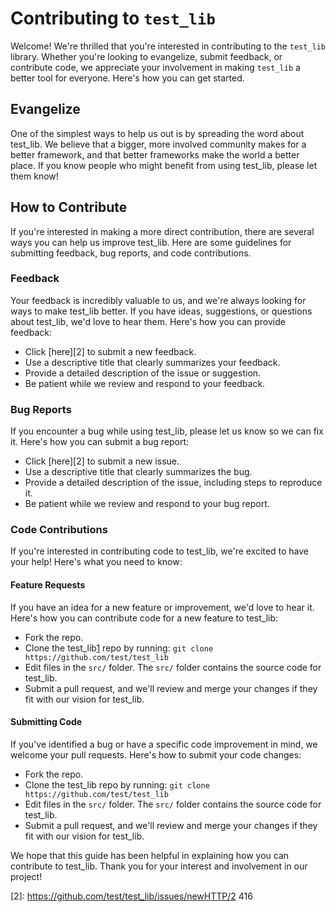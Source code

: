 # Contributing to `test_lib`

Welcome! We're thrilled that you're interested in contributing to the
`test_lib` library. Whether you're looking to evangelize, submit feedback,
or contribute code, we appreciate your involvement in making `test_lib` a
better tool for everyone. Here's how you can get started.

## Evangelize

One of the simplest ways to help us out is by spreading the word about
test_lib. We believe that a bigger, more involved community makes for a
better framework, and that better frameworks make the world a better
place. If you know people who might benefit from using test_lib, please
let them know!

## How to Contribute

If you're interested in making a more direct contribution, there are
several ways you can help us improve test_lib. Here are some guidelines
for submitting feedback, bug reports, and code contributions.

### Feedback

Your feedback is incredibly valuable to us, and we're always looking for
ways to make test_lib better. If you have ideas, suggestions, or questions
about test_lib, we'd love to hear them. Here's how you can provide
feedback:

- Click [here][2] to submit a new feedback.
- Use a descriptive title that clearly summarizes your feedback.
- Provide a detailed description of the issue or suggestion.
- Be patient while we review and respond to your feedback.

### Bug Reports

If you encounter a bug while using test_lib, please let us know so we can
fix it. Here's how you can submit a bug report:

- Click [here][2] to submit a new issue.
- Use a descriptive title that clearly summarizes the bug.
- Provide a detailed description of the issue, including steps to
  reproduce it.
- Be patient while we review and respond to your bug report.

### Code Contributions

If you're interested in contributing code to test_lib, we're excited to
have your help! Here's what you need to know:

#### Feature Requests

If you have an idea for a new feature or improvement, we'd love to hear
it. Here's how you can contribute code for a new feature to test_lib:

- Fork the repo.
- Clone the test_lib[1] repo by running:
  `git clone https://github.com/test/test_lib`
- Edit files in the `src/` folder. The `src/` folder contains the source
  code for test_lib.
- Submit a pull request, and we'll review and merge your changes if they
  fit with our vision for test_lib.

#### Submitting Code

If you've identified a bug or have a specific code improvement in mind,
we welcome your pull requests. Here's how to submit your code changes:

- Fork the repo.
- Clone the test_lib repo by running:
  `git clone https://github.com/test/test_lib`
- Edit files in the `src/` folder. The `src/` folder contains the source
  code for test_lib.
- Submit a pull request, and we'll review and merge your changes if they
  fit with our vision for test_lib.

We hope that this guide has been helpful in explaining how you can
contribute to test_lib. Thank you for your interest and involvement in our
project!

[1]: https://github.com/test/test_lib
[2]: https://github.com/test/test_lib/issues/newHTTP/2 416
